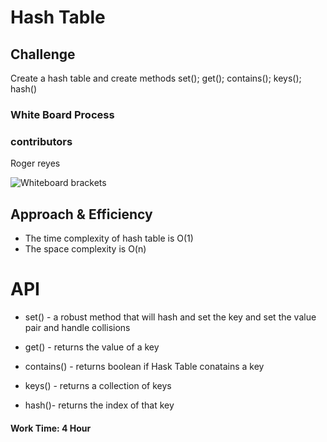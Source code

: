 # Hash Table

## Challenge
Create a hash table and create methods set(); get(); contains(); keys(); hash()

### White Board Process

### contributors
Roger reyes

![Whiteboard brackets]()

## Approach & Efficiency


- The time complexity of hash table is O(1)
- The space complexity is O(n)

# API

- set() -  a robust method that will hash and set the key and set the value pair and handle collisions

- get() - returns the value of a key

- contains() -  returns boolean if Hask Table conatains a key

- keys() -  returns a collection of keys

- hash()- returns the index of that key

#### Work Time: 4 Hour
